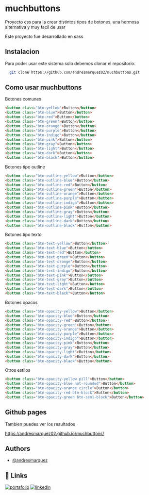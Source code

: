 
# muchbuttons

Proyecto css para la crear distintos tipos de botones, 
una hermosa alternativa y muy facil de usar

Este proyecto fue desarrollado en sass

## Instalacion

Para poder usar este sistema solo debemos clonar el repositorio.

```bash
  git clone https://github.com/andresmarquez02/muchbuttons.git
```
## Como usar muchbuttons

Botones comunes

```html
<button class="btn-yellow">Button</button>
<button class="btn-blue">Button</button>
<button class="btn-red">Button</button>
<button class="btn-green">Button</button>
<button class="btn-orange">Button</button>
<button class="btn-purple">Button</button>
<button class="btn-indigo">Button</button>
<button class="btn-pink">Button</button>
<button class="btn-gray">Button</button>
<button class="btn-light">Button</button>
<button class="btn-dark">Button</button>
<button class="btn-black">Button</button>
```

Botones tipo outline

```html
<button class="btn-outline-yellow">Button</button>
<button class="btn-outline-blue">Button</button>
<button class="btn-outline-red">Button</button>
<button class="btn-outline-green">Button</button>
<button class="btn-outline-orange">Button</button>
<button class="btn-outline-purple">Button</button>
<button class="btn-outline-indigo">Button</button>
<button class="btn-outline-pink">Button</button>
<button class="btn-outline-gray">Button</button>
<button class="btn-outline-light">Button</button>
<button class="btn-outline-dark">Button</button>
<button class="btn-outline-black">Button</button>
```

Botones tipo texto

```html
<button class="btn-text-yellow">Button</button>
<button class="btn-text-blue">Button</button>
<button class="btn-text-red">Button</button>
<button class="btn-text-green">Button</button>
<button class="btn-text-orange">Button</button>
<button class="btn-text-purple">Button</button>
<button class="btn-text-indigo">Button</button>
<button class="btn-text-pink">Button</button>
<button class="btn-text-gray">Button</button>
<button class="btn-text-light">Button</button>
<button class="btn-text-dark">Button</button>
<button class="btn-text-black">Button</button>
```

Botones opacos

```html
<button class="btn-opacity-yellow">Button</button>
<button class="btn-opacity-blue">Button</button>
<button class="btn-opacity-red">Button</button>
<button class="btn-opacity-green">Button</button>
<button class="btn-opacity-orange">Button</button>
<button class="btn-opacity-purple">Button</button>
<button class="btn-opacity-indigo">Button</button>
<button class="btn-opacity-pink">Button</button>
<button class="btn-opacity-gray">Button</button>
<button class="btn-opacity-light">Button</button>
<button class="btn-opacity-dark">Button</button>
<button class="btn-opacity-black">Button</button>
```

Otros estilos

```html
<button class="btn-opacity-yellow pill">Button</button>
<button class="btn-opacity-blue not-rounded">Button</button>
<button class="btn-opacity-orange circle">Button</button>
<button class="btn-opacity-red btn-block">Button</button>
<button class="btn-opacity-green btn-semi-block">Button</button>
```

## Github pages

Tambien puedes ver los resultados

https://andresmarquez02.github.io/muchbuttons/

## Authors

- [@andresmarquez](https://www.github.com/andresmarquez02)

## 🔗 Links
[![portafolio](https://img.shields.io/badge/my_portfolio-000?style=for-the-badge&logo=ko-fi&logoColor=white)](https://andresmarquez02.github.io/andres/)
[![linkedin](https://img.shields.io/badge/linkedin-0A66C2?style=for-the-badge&logo=linkedin&logoColor=white)](https://www.linkedin.com/in/andres-marquez-02/)



